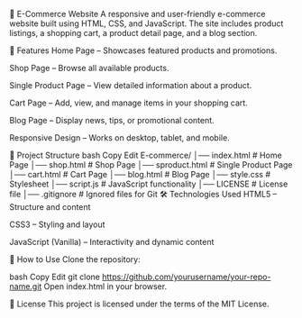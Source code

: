 🛒 E-Commerce Website
A responsive and user-friendly e-commerce website built using HTML, CSS, and JavaScript. The site includes product listings, a shopping cart, a product detail page, and a blog section.

📌 Features
Home Page – Showcases featured products and promotions.

Shop Page – Browse all available products.

Single Product Page – View detailed information about a product.

Cart Page – Add, view, and manage items in your shopping cart.

Blog Page – Display news, tips, or promotional content.

Responsive Design – Works on desktop, tablet, and mobile.

📂 Project Structure
bash
Copy
Edit
E-commerce/
│── index.html         # Home Page
│── shop.html          # Shop Page
│── sproduct.html      # Single Product Page
│── cart.html          # Cart Page
│── blog.html          # Blog Page
│── style.css          # Stylesheet
│── script.js          # JavaScript functionality
│── LICENSE            # License file
│── .gitignore         # Ignored files for Git
🛠️ Technologies Used
HTML5 – Structure and content

CSS3 – Styling and layout

JavaScript (Vanilla) – Interactivity and dynamic content

🚀 How to Use
Clone the repository:

bash
Copy
Edit
git clone https://github.com/yourusername/your-repo-name.git
Open index.html in your browser.

📜 License
This project is licensed under the terms of the MIT License.
